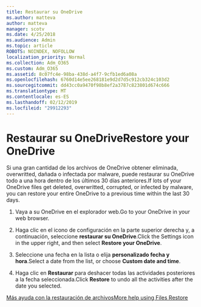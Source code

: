 ```yaml
---
title: Restaurar su OneDrive
ms.author: matteva
author: matteva
manager: scotv
ms.date: 4/25/2018
ms.audience: Admin
ms.topic: article
ROBOTS: NOINDEX, NOFOLLOW
localization_priority: Normal
ms.collection: Adm_O365
ms.custom: Adm_O365
ms.assetid: 8c07fc4e-98ba-438d-a4f7-9cfb1ed6a08a
ms.openlocfilehash: 6760d14e5ee268181e9d2d7d5c912cb324c103d2
ms.sourcegitcommit: dd43cc0a9470f98b8ef2a3787c823801d674c666
ms.translationtype: MT
ms.contentlocale: es-ES
ms.lasthandoff: 02/12/2019
ms.locfileid: "29912293"
---
```

# <a name="restore-your-onedrive"></a><span data-ttu-id="5ade4-102">Restaurar su OneDrive</span><span class="sxs-lookup"><span data-stu-id="5ade4-102">Restore your OneDrive</span></span>

<span data-ttu-id="5ade4-103">Si una gran cantidad de los archivos de OneDrive obtener eliminada, overwritted, dañada o infectada por malware, puede restaurar su OneDrive todo a una hora dentro de los últimos 30 días anteriores.</span><span class="sxs-lookup"><span data-stu-id="5ade4-103">If lots of your OneDrive files get deleted, overwritted, corrupted, or infected by malware, you can restore your entire OneDrive to a previous time within the last 30 days.</span></span>
  
1. <span data-ttu-id="5ade4-104">Vaya a su OneDrive en el explorador web.</span><span class="sxs-lookup"><span data-stu-id="5ade4-104">Go to your OneDrive in your web browser.</span></span>
    
2. <span data-ttu-id="5ade4-105">Haga clic en el icono de configuración en la parte superior derecha y, a continuación, seleccione **restaurar su OneDrive**.</span><span class="sxs-lookup"><span data-stu-id="5ade4-105">Click the Settings icon in the upper right, and then select **Restore your OneDrive**.</span></span>
    
3. <span data-ttu-id="5ade4-106">Seleccione una fecha en la lista o elija **personalizado fecha y hora**.</span><span class="sxs-lookup"><span data-stu-id="5ade4-106">Select a date from the list, or choose **Custom date and time**.</span></span>
    
4. <span data-ttu-id="5ade4-107">Haga clic en **Restaurar** para deshacer todas las actividades posteriores a la fecha seleccionada.</span><span class="sxs-lookup"><span data-stu-id="5ade4-107">Click **Restore** to undo all the activities after the date you selected.</span></span> 
    
[<span data-ttu-id="5ade4-108">Más ayuda con la restauración de archivos</span><span class="sxs-lookup"><span data-stu-id="5ade4-108">More help using Files Restore</span></span>](https://go.microsoft.com/fwlink/?linkid=872874)
  

